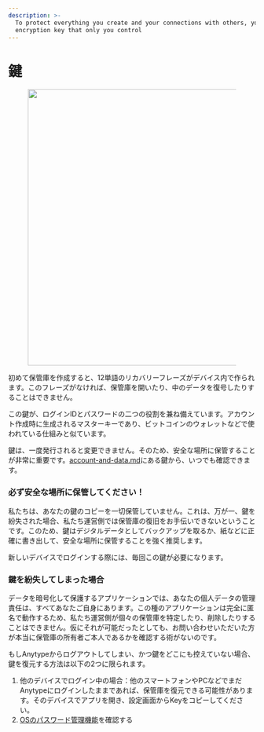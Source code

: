```yaml
---
description: >-
  To protect everything you create and your connections with others, you have an
  encryption key that only you control
---
```


# 鍵

<figure><img src="../../../.gitbook/assets/image (6).png" alt="" width="563"><figcaption></figcaption></figure>

初めて保管庫を作成すると、12単語のリカバリーフレーズがデバイス内で作られます。このフレーズがなければ、保管庫を開いたり、中のデータを復号したりすることはできません。

この鍵が、ログインIDとパスワードの二つの役割を兼ね備えています。アカウント作成時に生成されるマスターキーであり、ビットコインのウォレットなどで使われている仕組みと似ています。

鍵は、一度発行されると変更できません。そのため、安全な場所に保管することが非常に重要です。[account-and-data.md](../../advanced/settings/account-and-data.md "mention")にある鍵から、いつでも確認できます。

### 必ず安全な場所に保管してください！

私たちは、あなたの鍵のコピーを一切保管していません。これは、万が一、鍵を紛失された場合、私たち運営側では保管庫の復旧をお手伝いできないということです。このため、鍵はデジタルデータとしてバックアップを取るか、紙などに正確に書き出して、安全な場所に保管することを強く推奨します。

新しいデバイスでログインする際には、毎回この鍵が必要になります。

### 鍵を紛失してしまった場合

データを暗号化して保護するアプリケーションでは、あなたの個人データの管理責任は、すべてあなたご自身にあります。この種のアプリケーションは完全に匿名で動作するため、私たち運営側が個々の保管庫を特定したり、削除したりすることはできません。仮にそれが可能だったとしても、お問い合わせいただいた方が本当に保管庫の所有者ご本人であるかを確認する術がないのです。

もしAnytypeからログアウトしてしまい、かつ鍵をどこにも控えていない場合、鍵を復元する方法は以下の2つに限られます。

1. 他のデバイスでログイン中の場合：他のスマートフォンやPCなどでまだAnytypeにログインしたままであれば、保管庫を復元できる可能性があります。そのデバイスでアプリを開き、設定画面からKeyをコピーしてください。
2. [OSのパスワード管理機能](../../advanced/help/faqs/#how-to-recover-my-key-from-my-os-key-storage-manager)を確認する
